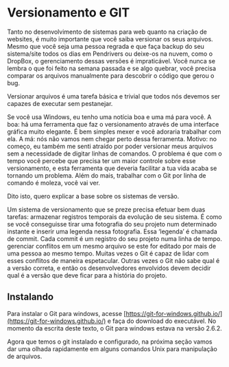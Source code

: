 # Versionamento e GIT

Tanto no desenvolvimento de sistemas para web quanto na criação de websites, é muito importante que você saiba versionar os seus arquivos. Mesmo que você seja uma pessoa regrada e que faça backup do seu sistema/site todos os dias em Pendrivers ou deixe-os na nuvem, como o DropBox, o gerenciamento dessas versões é impraticável. Você nunca se lembra o que foi feito na semana passada e se algo quebrar, você precisa comparar os arquivos manualmente para descobrir o código que gerou o bug. 

Versionar arquivos é uma tarefa básica e trivial que todos nós devemos ser capazes de executar sem pestanejar.

Se você usa Windows, eu tenho uma notícia boa e uma má para você. A boa: há uma ferramenta que faz o versionamento através de uma interface gráfica muito elegante. É bem simples mexer e você adoraria trabalhar com ela. A má: nós não vamos nem chegar perto dessa ferramenta. Motivo: no começo, eu também me senti atraído por poder versionar meus arquivos sem a necessidade de digitar linhas de comandos. O problema é que com o tempo você percebe que precisa ter um maior controle sobre esse versionamento, e esta ferramenta que deveria facilitar a tua vida acaba se tornando um problema. Além do mais, trabalhar com o Git por linha de comando é moleza, você vai ver.

Dito isto, quero explicar a base sobre os sistemas de versão. 

Um sistema de versionamento que se preze precisa efetuar bem duas tarefas:
armazenar registros temporais da evolução de seu sistema. É como se você conseguisse tirar uma fotografia do seu projeto num determinado instante e inserir uma legenda nessa fotografia. Essa ‘legenda’ é chamada de commit. Cada commit é um registro do seu projeto numa linha de tempo.
gerenciar conflitos em um mesmo arquivo se este for editado por mais de uma pessoa ao mesmo tempo. Muitas vezes o Git é capaz de lidar com esses conflitos de maneira espetacular. Outras vezes o Git não sabe qual é a versão correta, e então os desenvolvedores envolvidos devem decidir qual é a versão que deve ficar para a história do projeto. 


## Instalando

Para instalar o Git para windows, acesse [https://git-for-windows.github.io/](https://git-for-windows.github.io/) e faça do download do executável. No momento da escrita deste texto, o Git para windows estava na versão 2.6.2.

Agora que temos o git instalado e configurado, na próxima seção vamos dar uma olhada rapidamente em alguns comandos Unix para manipulação de arquivos.
